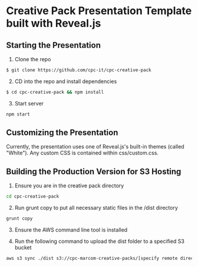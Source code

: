 # Creative Pack Presentation Template built with Reveal.js

## Starting the Presentation

1. Clone the repo
```sh
$ git clone https://github.com/cpc-it/cpc-creative-pack
```
2. CD into the repo and install dependencies 
```sh
$ cd cpc-creative-pack && npm install 
```

3. Start server
```sh
npm start
```

## Customizing the Presentation

Currently, the presentation uses one of Reveal.js's built-in themes (called "White"). Any custom CSS is contained within css/custom.css. 

## Building the Production Version for S3 Hosting

1. Ensure you are in the creative pack directory
```sh
cd cpc-creative-pack
```

2. Run grunt copy to put all necessary static files in the /dist directory
```sh
grunt copy
```

3. Ensure the AWS command line tool is installed 

2. Run the following command to upload the dist folder to a specified S3 bucket
```sh
aws s3 sync ./dist s3://cpc-marcom-creative-packs/[specify remote directory] 
```
